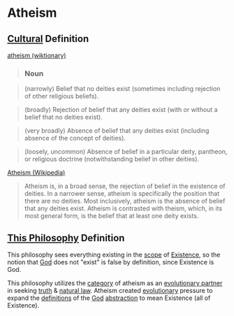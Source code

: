 # Atheism

## [Cultural](./culture.md) Definition

<a href="http://en.wiktionary.org/wiki/atheism" target="_blank">atheism (wiktionary)</a>

> ### Noun

> (narrowly) Belief that no deities exist (sometimes including rejection of other religious beliefs).

> (broadly) Rejection of belief that any deities exist (with or without a belief that no deities exist).

> (very broadly) Absence of belief that any deities exist (including absence of the concept of deities).

> (loosely, uncommon) Absence of belief in a particular deity, pantheon, or religious doctrine (notwithstanding belief in other deities).

<a href="http://en.wikipedia.org/wiki/Atheism" target="_blank">Atheism (Wikipedia)</a>

> Atheism is, in a broad sense, the rejection of belief in the existence of deities. In a narrower sense, atheism is specifically the position that there are no deities. Most inclusively, atheism is the absence of belief that any deities exist. Atheism is contrasted with theism, which, in its most general form, is the belief that at least one deity exists.

## [This Philosophy](./this-philosophy.md) Definition

This philosophy sees everything existing in the [scope](./scope.md) of [Existence](./existence.md), so the notion that [God](./god.md) does not "exist" is false by definition, since Existence is God.

This philosophy utilizes the [category](./category-theory.md) of atheism as an [evolutionary partner](./evolutionary-group.md) in seeking [truth](./truth.md) & [natural law](./natural-law.md). Atheism created [evolutionary](./evolution.md) pressure to expand the [definitions](./definition.md) of the [God](./god.md) [abstraction](./abstraction.md) to mean Existence (all of Existence).
